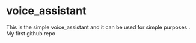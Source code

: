 # voice_assistant
This is the simple voice_assistant and it can be used for simple purposes . My first github repo
